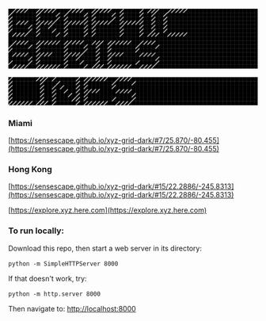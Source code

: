 ![GRAPHIC SERIES](https://raw.githubusercontent.com/sensescape/xyz-grid-dark/master/images/grid-title5.png)

![GRAPHIC SERIES](https://raw.githubusercontent.com/sensescape/xyz-grid-dark/master/images/grid-title6.png)

### Miami

[https://sensescape.github.io/xyz-grid-dark/#7/25.870/-80.455](https://sensescape.github.io/xyz-grid-dark/#7/25.870/-80.455)

### Hong Kong
[https://sensescape.github.io/xyz-grid-dark/#15/22.2886/-245.8313](https://sensescape.github.io/xyz-grid-dark/#15/22.2886/-245.8313)

[https://explore.xyz.here.com](https://explore.xyz.here.com)

### To run locally:

Download this repo, then start a web server in its directory:

    python -m SimpleHTTPServer 8000
    
If that doesn't work, try:

    python -m http.server 8000
    
Then navigate to: [http://localhost:8000](http://localhost:8000)


